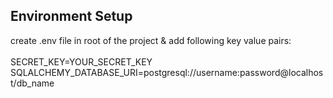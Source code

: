 ## Environment Setup
create .env file in root of the project & add following key value pairs:\
\
SECRET_KEY=YOUR_SECRET_KEY\
SQLALCHEMY_DATABASE_URI=postgresql://username:password@localhost/db_name